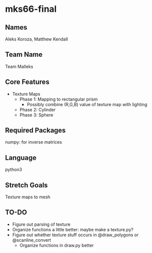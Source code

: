 # mks66-final

## Names
Aleks Koroza, Matthew Kendall

## Team Name
Team Malleks

## Core Features
- Texture Maps
  - Phase 1: Mapping to rectangular prism
    - Possibly combine (R,G,B) value of texture map with lighting
  - Phase 2: Cylinder
  - Phase 3: Sphere


## Required Packages
numpy: for inverse matrices

## Language
python3

## Stretch Goals
Texture maps to mesh

## TO-DO
- Figure out parsing of texture
- Organize functions a little better: maybe make a texture.py?
- Figure out whether texture stuff occurs in @draw_polygons or @scanline_convert
  - Organize functions in draw.py better
